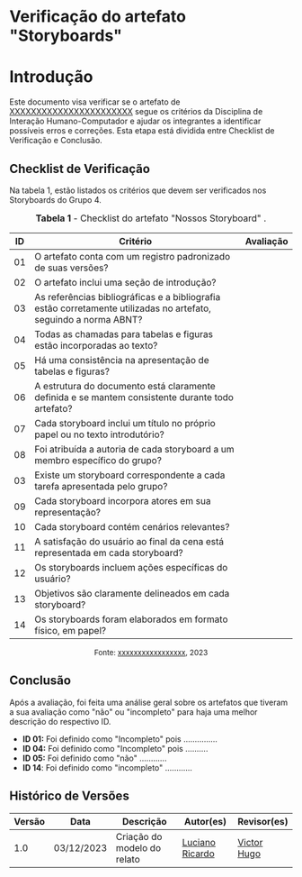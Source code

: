 # Verificação do artefato "Storyboards"

# Introdução

Este documento visa verificar se o artefato de [XXXXXXXXXXXXXXXXXXXXXXX](YYYYYYYYYYYYYYYYYYYYYYYyyy) segue os critérios da Disciplina de Interação Humano-Computador e ajudar os integrantes a identificar possíveis erros e correções. Esta etapa está dividida entre Checklist de Verificação e Conclusão.


## Checklist de Verificação

Na tabela 1, estão listados os critérios que devem ser verificados nos Storyboards do Grupo 4.

<font size="3"><p style="text-align: center"><b>Tabela 1</b> - Checklist do artefato "Nossos Storyboard" . </p></font>

| ID  | Critério                                                                                                         | Avaliação |
| --- | ---------------------------------------------------------------------------------------------------------------- | --------- |
| 01  | O artefato conta com um registro padronizado de suas versões?                                                    |           |
| 02  | O artefato inclui uma seção de introdução?                                                                       |           |
| 03  | As referências bibliográficas e a bibliografia estão corretamente utilizadas no artefato, seguindo a norma ABNT? |           |
| 04  | Todas as chamadas para tabelas e figuras estão incorporadas ao texto?                                            |           |
| 05  | Há uma consistência na apresentação de tabelas e figuras?                                                        |           |
| 06  | A estrutura do documento está claramente definida e se mantem consistente durante todo artefato?                 |           |
| 07  | Cada storyboard inclui um título no próprio papel ou no texto introdutório?                                      |           |
| 08  | Foi atribuída a autoria de cada storyboard a um membro específico do grupo?                                      |           |
| 03  | Existe um storyboard correspondente a cada tarefa apresentada pelo grupo?                                        |           |
| 09  | Cada storyboard incorpora atores em sua representação?                                                           |           |
| 10  | Cada storyboard contém cenários relevantes?                                                                      |           |
| 11  | A satisfação do usuário ao final da cena está representada em cada storyboard?                                   |           |
| 12  | Os storyboards incluem ações específicas do usuário?                                                             |           |
| 13  | Objetivos são claramente delineados em cada storyboard?                                                          |           |
| 14  | Os storyboards foram elaborados em formato físico, em papel?                                                     |           |

<font size="2"><p style="text-align: center">Fonte: [xxxxxxxxxxxxxxxxx](https://github.com/xxxxxxxxxxxxxx), 2023</p></font>

## Conclusão

Após a avaliação, foi feita uma análise geral sobre os artefatos que tiveram a sua avaliação como "não" ou "incompleto" para haja uma melhor descrição do respectivo ID.

- **ID 01:** Foi definido como "Incompleto" pois ...............
- **ID 04:** Foi definido como "Incompleto" pois ..........
- **ID 05:** Foi definido como "não" ............
- **ID 14**: Foi definido como "incompleto" ............


## Histórico de Versões

| Versão | Data       | Descrição                   | Autor(es)                                       | Revisor(es)                                    |
| ------ | ---------- | --------------------------- | ----------------------------------------------- | ---------------------------------------------- |
| 1.0    | 03/12/2023 | Criação do modelo do relato | [Luciano Ricardo](https://github.com/l-ricardo) | [Victor Hugo](https://github.com/ViictorHugoo) |
